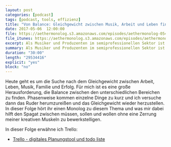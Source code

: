 ```yaml
---
layout: post
categories: [podcast]
tags: [podcast, tools, effizienz]
title: "Von Balance: Gleichgewicht zwischen Musik, Arbeit und Leben finden - #054"
date: 2017-05-06  12:00:00
file: https://aethermonolog.s3.amazonaws.com/episodes/aethermonolog-054.mp3
file_itunes: https://aethermonolog.s3.amazonaws.com/episodes/aethermonolog-054.m4a
excerpt: Als Musiker und Produzenten im semiprofessionellen Sektor ist Zeit ein rares Gut. Wir suchen das Gleichgewicht zwischen den Dingen die wir müssen, sollten und möchten. Arbeit, Leben, Musik und Familie unter einen Hut zu bringen ist für mich eine große Herausforderung und darum geht es in dieser Folge.
summary: Als Musiker und Produzenten im semiprofessionellen Sektor ist Zeit ein rares Gut. Wir suchen das Gleichgewicht zwischen den Dingen die wir müssen, sollten und möchten. Arbeit, Leben, Musik und Familie unter einen Hut zu bringen ist für mich eine große Herausforderung und darum geht es in dieser Folge. Details und Links zur Sendung findest du im <a href="https://aethermonolog.de/podcast/episode-054.html">Blog Artikel auf aethermonolog.de</a>.
duration: "30:00"
length: "29534416"
explicit: "yes"
block: "no"
---
```


Heute geht es um die Suche nach dem Gleichgewicht zwischen Arbeit, Leben, Musik, Familie und Erfolg. Für mich ist es eine große Herausforderung, die Balance zwischen den unterschiedlichen Bereichen zu finden. Phasenweise kommen einzelne Dinge zu kurz und ich versuche dann das Ruder herumzureißen und das Gleichgewicht wieder herzustellen.
In dieser Folge hört ihr einen Monolog zu diesem Thema und was mir dabei hilft den Spagat zwischen müssen, sollen und wollen ohne eine Zerrung meiner kreativen Muskeln zu bewerkstelligen.

In dieser Folge erwähne ich Trello:
* [Trello - digitales Planungstool und todo liste](https://trello.com/)
